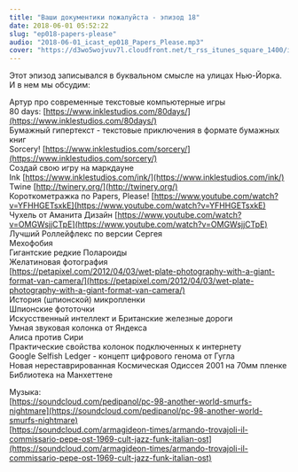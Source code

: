 ```yaml
---
title: "Ваши документики пожалуйста - эпизод 18"
date: 2018-06-01 05:52:22
slug: "ep018-papers-please"
audio: "2018-06-01_icast_ep018_Papers_Please.mp3"
cover: "https://d3wo5wojvuv7l.cloudfront.net/t_rss_itunes_square_1400/images.spreaker.com/original/d20daaa729fc8cae11f6717f5c961b50.jpg"
---
```

Этот эпизод записывался в буквальном смысле на улицах Нью-Йорка. И в нем мы обсудим:  
  
Артур про современные текстовые компьютерные игры  
80 days: [https://www.inklestudios.com/80days/](https://www.inklestudios.com/80days/)  
Бумажный гипертекст - текстовые приключения в формате бумажных книг  
Sorcery! [https://www.inklestudios.com/sorcery/](https://www.inklestudios.com/sorcery/)  
Создай свою игру на маркдауне  
Ink [https://www.inklestudios.com/ink/](https://www.inklestudios.com/ink/)  
Twine [http://twinery.org/](http://twinery.org/)  
Короткометражка по Papers, Please! [https://www.youtube.com/watch?v=YFHHGETsxkE](https://www.youtube.com/watch?v=YFHHGETsxkE)  
Чухель от Аманита Дизайн [https://www.youtube.com/watch?v=OMGWsjjCTpE](https://www.youtube.com/watch?v=OMGWsjjCTpE)  
Лучший Роллейфлекс по версии Сергея  
Мехофобия  
Гигантские редкие Полароиды  
Желатиновая фотография  
[https://petapixel.com/2012/04/03/wet-plate-photography-with-a-giant-format-van-camera/](https://petapixel.com/2012/04/03/wet-plate-photography-with-a-giant-format-van-camera/)  
История (шпионской) микропленки  
Шпионские фототочки  
Искусственный интеллект и Британские железные дороги  
Умная звуковая колонка от Яндекса  
Алиса против Сири  
Практические свойства колонок подключенных к интернету  
Google Selfish Ledger - концепт цифрового генома от Гугла  
Новая нереставрированная Космическая Одиссея 2001 на 70мм пленке  
Библиотека на Манхеттене  
  
Музыка:  
[https://soundcloud.com/pedipanol/pc-98-another-world-smurfs-nightmare](https://soundcloud.com/pedipanol/pc-98-another-world-smurfs-nightmare)  
[https://soundcloud.com/armagideon-times/armando-trovajoli-il-commissario-pepe-ost-1969-cult-jazz-funk-italian-ost](https://soundcloud.com/armagideon-times/armando-trovajoli-il-commissario-pepe-ost-1969-cult-jazz-funk-italian-ost)
